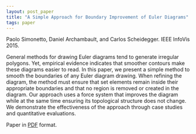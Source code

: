 ```yaml
---
layout: post_paper
title: "A Simple Approach for Boundary Improvement of Euler Diagrams"
tags: paper
---
```


Paolo Simonetto, Daniel Archambault, and Carlos Scheidegger. IEEE
InfoVis 2015.

General methods for drawing Euler diagrams tend to generate irregular
polygons. Yet, empirical evidence indicates that smoother contours
make these diagrams easier to read. In this paper, we present a simple
method to smooth the boundaries of any Euler diagram drawing. When
refining the diagram, the method must ensure that set elements remain
inside their appropriate boundaries and that no region is removed or
created in the diagram. Our approach uses a force system that improves
the diagram while at the same time ensuring its topological structure
does not change. We demonstrate the effectiveness of the approach
through case studies and quantitative evaluations.

Paper in [PDF](http://cscheid.net/static/papers/infovis_smooth_2015.pdf) format.
